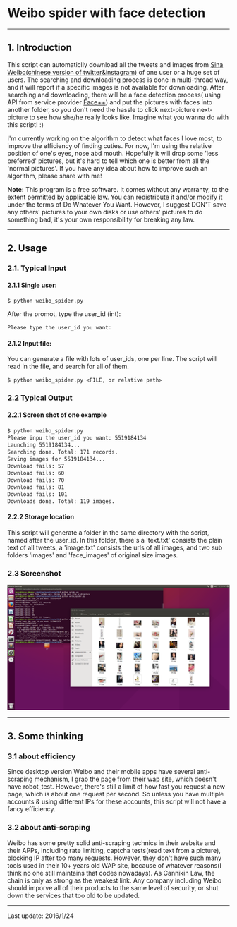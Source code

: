 ﻿# Weibo spider with face detection

----------

## 1. Introduction
This script can automaticlly download all the tweets and images from [Sina Weibo(chinese version of twitter&instagram)][1] of one user or a huge set of users. The searching and downloading process is done in multi-thread way, and it will report if a specific images is not available for downloading. After searching and downloading, there will be a face detection process( using API from service provider [Face++][2]) and put the pictures with faces into another folder, so you don't need the hassle to click next-picture next-picture to see how she/he really looks like. Imagine what you wanna do with this script! :)

I'm currently working on the algorithm to detect what faces I love most, to improve the efficiency of finding cuties. For now, I'm using the relative position of one's eyes, nose abd mouth. Hopefully it will drop some 'less preferred' pictures, but it's hard to tell which one is better from all the 'normal pictures'. If you have any idea about how to improve such an algorithm, please share with me!

**Note:** This program is a free software. It comes without any warranty, to the extent permitted by applicable law. You can redistribute it and/or modify it under the terms of Do Whatever You Want. However, I suggest DON'T save any others' pictures to your own disks or use others' pictures to do something bad, it's your own responsibility for breaking any law.

----------

## 2. Usage

### 2.1. Typical Input
#### 2.1.1 Single user:

    $ python weibo_spider.py

After the promot, type the user_id (int):

    Please type the user_id you want: 


#### 2.1.2 Input file:
You can generate a file with lots of user_ids, one per line. The script will read in the file, and search for all of them.

    $ python weibo_spider.py <FILE, or relative path>

### 2.2 Typical Output
#### 2.2.1 Screen shot of one example

    $ python weibo_spider.py
    Please inpu the user_id you want: 5519184134
    Launching 5519184134...
    Searching done. Total: 171 records.
    Saving images for 5519184134...
    Download fails: 57
    Download fails: 60
    Download fails: 70
    Download fails: 81
    Download fails: 101
    Downloads done. Total: 119 images.

#### 2.2.2 Storage location
This script will generate a folder in the same directory with the script, named after the user_id. In this folder, there's a 'text.txt' consists the plain text of all tweets, a 'image.txt' consists the urls of all images, and two sub folders 'images' and 'face_images' of original size images. 

### 2.3 Screenshot
![Screen shot one][3]

----------

## 3. Some thinking
### 3.1 about efficiency
Since desktop version Weibo and their mobile apps have several anti-scraping mechanism, I grab the page from their wap site, which doesn't have robot_test. However, there's still a limit of how fast you request a new page, which is about one request per second. So unless you have multiple accounts & using different IPs for these accounts, this script will not have a fancy efficiency.

### 3.2 about anti-scraping
Weibo has some pretty solid anti-scraping technics in their website and their APPs, including rate limiting, captcha tests(read text from a picture), blocking IP after too many requests. However, they don't have such many tools used in their 10+ years old WAP site, because of whatever reasons(I think no one still maintains that codes nowadays). As Cannikin Law, the chain is only as strong as the weakest link. Any company including Weibo should imporve all of their products to the same level of security, or shut down the services that too old to be updated.


----------

Last update: 2016/1/24

  [1]: https://en.wikipedia.org/wiki/Sina_Weibo
  [2]: http://www.faceplusplus.com/
  [3]: https://github.com/j469/weibo_spider_demo/blob/master/screenshot_1.png